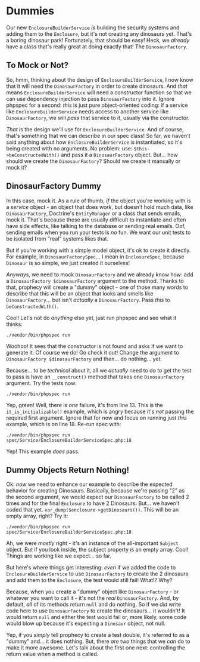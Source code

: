 # Dummies

Our new `EnclosureBuilderService` *is* building the security systems and adding
them to the `Enclosure`, but it's not creating any dinosaurs yet. That's a boring
dinosaur park! Fortunately, that should be easy! Heck, we *already* have a class
that's really great at doing exactly that! The `DinosaurFactory`.

## To Mock or Not?

So, hmm, thinking about the design of `EnclosureBuilderService`, I now know that
it will need the `DinosaurFactory` in order to create dinosaurs. And *that* means
`EnclosureBuilderService` will need a constructor function so that we can use
dependency injection to pass `DinosaurFactory` into it. Ignore phpspec for a second:
*this* is just pure object-oriented coding: if a service like `EnclosureBuilderService`
needs access to another service like `DinosaurFactory`, we will *pass* that service
to it, usually via the constructor.

*That* is the design we'll use for `EnclosureBuilderService`. And of course, that's
something that we can describe in our spec class! So far, we haven't said anything
about how `EnclosureBuilderService` is instantiated, so it's being created with no
arguments. No problem: use: `$this->beConstructedWith()` and pass it a `DinosaurFactory`
object. But... how should we create the `DinosaurFactory`? Should we create it manually
or mock it?

## DinosaurFactory Dummy

In this case, mock it. As a rule of thumb, *if* the object you're working with is
a *service* object - an object that does *work*, but doesn't hold much data, like
`DinosaurFactory`, Doctrine's `EntityManager` or a class that sends emails, mock
it. That's because these are usually difficult to instantiate and often have side
effects, like talking to the database or sending real emails. Oof, sending emails
when you run your tests is *no* fun. We want our unit tests to be isolated from
"real" systems likes that.

But if you're working with a simple model object, it's ok to create it directly.
For example, in `DinosaurFactorySpec`... I mean in `EnclosureSpec`, because `Dinosaur`
is so simple, we just created it ourselves!

*Anyways*, we need to mock `DinosaurFactory` and we already know how: add a
`DinosaurFactory $dinosaurFactory` argument to the method. Thanks to that, prophecy
will create a "dummy" object - one of those many words to describe that this will
be an object that looks and smells like `DinosaurFactory`... but isn't *actually*
a `DinosaurFactory`. Pass *this* to `beConstructedWith()`.

Cool! Let's not do *anything* else yet, just run phpspec and see what it thinks:

```terminal-silent
./vendor/bin/phpspec run
```

Woohoo! It sees that the constructor is not found and asks if we want to generate
it. Of course we do! Go check it out! Change the argument to
`DinosaurFactory $dinosaurFactory` and then... do nothing... yet.

Because... to be *technical* about it, all we *actually* need to do to get the
test to pass is have an `__construct()` method that takes one `DinosaurFactory`
argument. Try the tests now:

```terminal-silent
./vendor/bin/phpspec run
```

Yep, green! Well, there is *one* failure, it's from line 13. This is the
`it_is_initializable()` example, which is angry because it's *not* passing the
required first argument. Ignore that for now and focus on running just *this*
example, which is on line 18. Re-run spec with:

```terminal
./vendor/bin/phpspec run spec/Service/EnclosureBuilderServiceSpec.php:18
```

Yep! This example *does* pass.

## Dummy Objects Return Nothing!

Ok: *now* we need to enhance our example to describe the expected behavior for
creating Dinosaurs. Basically, because we're passing "2" as the second argument,
we would expect our `DinosaurFactory` to be called 2 times and for the final
`Enclosure` to have 2 Dinosaurs. But... we haven't coded that yet. 
`var_dump($enclosure->getDinosaurs())`. This will be an empty array, right? Try it:

```terminal-silent
./vendor/bin/phpspec run spec/Service/EnclosureBuilderServiceSpec.php:18
```

Ah, we were *mostly* right - it's an instance of the all-important `Subject` object.
But if you look inside, the subject property *is* an empty array. Cool! Things
are working like we expect... so far.

But here's where things get interesting: *even* if we added the code to
`EnclosureBuilderService` to use `DinosaurFactory`  to create the 2 dinosaurs and
add them to the `Enclosure`, the test would still fail! What!? Why?

Because, when you create a "dummy" object like `DinosaurFactory` - or whatever
you want to call it - it's not the *real* `DinosaurFactory`. And, by default,
*all* of its methods return `null` and do nothing. So if we *did* write code here
to use `DinosaurFactory` to create the dinosaurs... it wouldn't! It would return
`null` and either the test would fail or, more likely, some code would blow up
because it's expecting a `Dinosaur` object, not null.

Yep, if you *simply* tell prophecy to create a test double, it's referred to as
a "dummy" and... it does nothing. But, there *are* two things that we *can* do
to make it more awesome. Let's talk about the first one next: controlling the
return value when a method is called.
